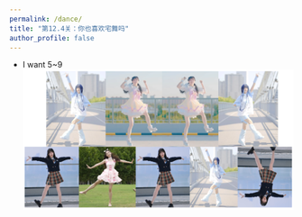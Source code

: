 ```yaml
---
permalink: /dance/
title: "第12.4关：你也喜欢宅舞吗"
author_profile: false
---
```


- I want 5~9
![线索图片](/images/person.png)